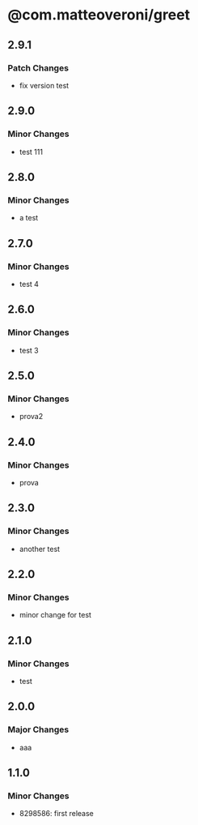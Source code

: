 # @com.matteoveroni/greet

## 2.9.1

### Patch Changes

- fix version test

## 2.9.0

### Minor Changes

- test 111

## 2.8.0

### Minor Changes

- a test

## 2.7.0

### Minor Changes

- test 4

## 2.6.0

### Minor Changes

- test 3

## 2.5.0

### Minor Changes

- prova2

## 2.4.0

### Minor Changes

- prova

## 2.3.0

### Minor Changes

- another test

## 2.2.0

### Minor Changes

- minor change for test

## 2.1.0

### Minor Changes

- test

## 2.0.0

### Major Changes

- aaa

## 1.1.0

### Minor Changes

- 8298586: first release
